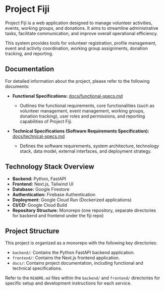 # Project Fiji

Project Fiji is a web application designed to manage volunteer activities, events, working groups, and donations. It aims to streamline administrative tasks, facilitate communication, and improve overall operational efficiency.

This system provides tools for volunteer registration, profile management, event and activity coordination, working group assignments, donation tracking, and reporting.

## Documentation

For detailed information about the project, please refer to the following documents:

*   **Functional Specifications:** [docs/functional-specs.md](./docs/functional-specs.md)
    *   Outlines the functional requirements, core functionalities (such as volunteer management, event management, working groups, donation tracking), user roles and permissions, and reporting capabilities of Project Fiji.

*   **Technical Specifications (Software Requirements Specification):** [docs/technical-specs.md](./docs/technical-specs.md)
    *   Defines the software requirements, system architecture, technology stack, data model, external interfaces, and deployment strategy.

## Technology Stack Overview

*   **Backend:** Python, FastAPI
*   **Frontend:** Next.js, Tailwind UI
*   **Database:** Google Firestore
*   **Authentication:** Firebase Authentication
*   **Deployment:** Google Cloud Run (Dockerized applications)
*   **CI/CD:** Google Cloud Build
*   **Repository Structure:** Monorepo (one repository, separate directories for backend and frontend under the fiji repo)

## Project Structure

This project is organized as a monorepo with the following key directories:

*   `backend/`: Contains the Python FastAPI backend application.
*   `frontend/`: Contains the Next.js frontend application.
*   `docs/`: Contains project documentation, including functional and technical specifications.

Refer to the `README.md` files within the `backend/` and `frontend/` directories for specific setup and development instructions for each service.
